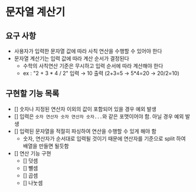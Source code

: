 # 문자열 계산기 
## 요구 사항 
- 사용자가 입력한 문자열 값에 따라 사칙 연산을 수행할 수 있어야 한다 
- 문자열 계산기는 입력 값에 따라 계산 순서가 결정된다 
  - 수학의 사칙연산 기준은 무시하고 입력 순서에 따라 계산해야 한다 
  - ex : "2 + 3 * 4 / 2" 입력 → 10 출력 (2+3=5 → 5*4=20 → 20/2=10)

## 구현할 기능 목록  
- [] 숫자나 지정된 연산자 이외의 값이 포함되어 있을 경우 예외 발생  
- [] 입력은 `숫자 연산자 숫자 연산자 숫자...`와 같은 포맷이어야 함. 아닐 경우 예외 발생
- [] 입력된 문자열을 적절히 파싱하여 연산을 수행할 수 있게 해야 함  
  - 숫자, 연산자가 순서대로 입력될 것이기 때문에 연산자를 기준으로 split 하여 배열을 만들면 될듯함  
- [] 연산 기능 구현 
  - [] 덧셈
  - [] 뺄셈
  - [] 곱셈 
  - [] 나눗셈
